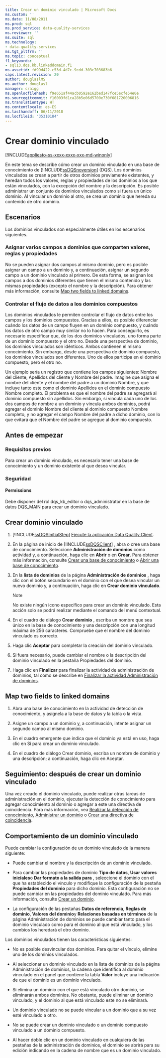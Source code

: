 ```yaml
---
title: Crear un dominio vinculado | Microsoft Docs
ms.custom: ''
ms.date: 11/08/2011
ms.prod: sql
ms.prod_service: data-quality-services
ms.reviewer: ''
ms.suite: sql
ms.technology:
- data-quality-services
ms.tgt_pltfrm: ''
ms.topic: conceptual
f1_keywords:
- sql13.dqs.kb.linkeddomain.f1
ms.assetid: fd99d422-c53d-4d7c-9cdd-303c703683b6
caps.latest.revision: 20
author: douglaslMS
ms.author: douglasl
manager: craigg
ms.openlocfilehash: f9e651af44acb0592e162bed147fce5ecfe54e0e
ms.sourcegitcommit: f16003fd1ca28b5e06d5700e730f681720006816
ms.translationtype: HT
ms.contentlocale: es-ES
ms.lasthandoff: 06/11/2018
ms.locfileid: "35310184"
---
```

# <a name="create-a-linked-domain"></a>Crear dominio vinculado

[!INCLUDE[appliesto-ss-xxxx-xxxx-xxx-md-winonly](../includes/appliesto-ss-xxxx-xxxx-xxx-md-winonly.md)]

  En este tema se describe cómo crear un dominio vinculado en una base de conocimiento de [!INCLUDE[ssDQSnoversion](../includes/ssdqsnoversion-md.md)] (DQS). Los dominios vinculados se crean a partir de otros dominios previamente existentes, y heredan todos los valores, reglas y propiedades de los dominios a los que están vinculados, con la excepción del nombre y la descripción. Es posible administrar un conjunto de dominios vinculados como si fuera un único dominio. Al vincular un dominio al otro, se crea un dominio que hereda su contenido de otro dominio.  
  
## <a name="scenarios"></a>Escenarios  
 Los dominios vinculados son especialmente útiles en los escenarios siguientes.  
  
### <a name="mapping-multiple-fields-to-domains-that-share-values-rules-and-properties"></a>Asignar varios campos a dominios que comparten valores, reglas y propiedades  
 No se pueden asignar dos campos al mismo dominio, pero es posible asignar un campo a un dominio y, a continuación, asignar un segundo campo a un dominio vinculado al primero. De esta forma, se asignan los campos a dos dominios diferentes que tienen el mismo contenido y las mismas propiedades (excepto el nombre y la descripción). Para obtener más información, consulte [Map two fields to linked domains](#Map).  
  
### <a name="controlling-data-flow-to-composite-domains"></a>Controlar el flujo de datos a los dominios compuestos  
 Los dominios vinculados le permiten controlar el flujo de datos entre los campos y los dominios compuestos. Gracias a ellos, es posible diferenciar cuándo los datos de un campo fluyen en un dominio compuesto, y cuándo los datos de otro campo muy similar no lo hacen. Para conseguirlo, es necesario especificar que, de los dos dominios vinculados, uno forma parte de un dominio compuesto y el otro no. Desde una perspectiva de dominio, los dominios vinculados son idénticos. Ambos contienen el mismo conocimiento. Sin embargo, desde una perspectiva de dominio compuesto, los dominios vinculados son diferentes. Uno de ellos participa en el dominio compuesto, pero el otro no.  
  
 Un ejemplo sería un registro que contiene los campos siguientes: Nombre del cliente, Apellidos del cliente y Nombre del padre. Imagine que asigna el nombre del cliente y el nombre del padre a un dominio Nombre, y que incluye tanto este como el dominio Apellidos en el dominio compuesto Nombre completo. El problema es que el nombre del padre se agregará al dominio compuesto sin apellidos. Sin embargo, si vincula cada uno de los dos campos de nombre a un dominio y vincula ambos dominios, podrá agregar el dominio Nombre del cliente al dominio compuesto Nombre completo, y no agregar el campo Nombre del padre a dicho dominio, con lo que evitará que el Nombre del padre se agregue al dominio compuesto.  
  
##  <a name="BeforeYouBegin"></a> Antes de empezar  
  
###  <a name="Prerequisites"></a> Requisitos previos  
 Para crear un dominio vinculado, es necesario tener una base de conocimiento y un dominio existente al que desea vincular.  
  
###  <a name="Security"></a> Seguridad  
  
####  <a name="Permissions"></a> Permissions  
 Debe disponer del rol dqs_kb_editor o dqs_administrator en la base de datos DQS_MAIN para crear un dominio vinculado.  
  
##  <a name="Create"></a> Crear dominio vinculado  
  
1.  [!INCLUDE[ssDQSInitialStep](../includes/ssdqsinitialstep-md.md)] [Ejecute la aplicación Data Quality Client](../data-quality-services/run-the-data-quality-client-application.md).  
  
2.  En la página de inicio de [!INCLUDE[ssDQSClient](../includes/ssdqsclient-md.md)] , abra o cree una base de conocimiento. Seleccione **Administración de dominios** como actividad y, a continuación, haga clic en **Abrir** o en **Crear**. Para obtener más información, consulte [Crear una base de conocimiento](../data-quality-services/create-a-knowledge-base.md) o [Abrir una base de conocimiento](../data-quality-services/open-a-knowledge-base.md).  
  
3.  En la **lista de dominios** de la página **Administración de dominios** , haga clic con el botón secundario en el dominio con el que desea vincular un nuevo dominio y, a continuación, haga clic en **Crear dominio vinculado**.  
  
    > [!NOTE]  
    >  No existe ningún icono específico para crear un dominio vinculado. Esta acción solo se podrá realizar mediante el comando del menú contextual.  
  
4.  En el cuadro de diálogo **Crear dominio** , escriba un nombre que sea único en la base de conocimiento y una descripción con una longitud máxima de 256 caracteres. Compruebe que el nombre del dominio vinculado es correcto.  
  
5.  Haga clic **Aceptar** para completar la creación del dominio vinculado.  
  
6.  Si fuera necesario, puede cambiar el nombre o la descripción del dominio vinculado en la pestaña Propiedades del dominio.  
  
7.  Haga clic en **Finalizar** para finalizar la actividad de administración de dominios, tal como se describe en [Finalizar la actividad Administración de dominios](http://msdn.microsoft.com/library/ab6505ad-3090-453b-bb01-58435e7fa7c0).  
  
##  <a name="Map"></a> Map two fields to linked domains  
  
1.  Abra una base de conocimiento en la actividad de detección de conocimiento, y asígnela a la base de datos y la tabla o la vista.  
  
2.  Asigne un campo a un dominio y, a continuación, intente asignar un segundo campo al mismo dominio.  
  
3.  En el cuadro emergente que indica que el dominio ya está en uso, haga clic en Sí para crear un dominio vinculado.  
  
4.  En el cuadro de diálogo Crear dominio, escriba un nombre de dominio y una descripción; a continuación, haga clic en Aceptar.  
  
##  <a name="FollowUp"></a> Seguimiento: después de crear un dominio vinculado  
 Una vez creado el dominio vinculado, puede realizar otras tareas de administración en el dominio, ejecutar la detección de conocimiento para agregar conocimiento al dominio o agregar a este una directiva de coincidencia. Para más información, vea [Realizar la detección de conocimiento](../data-quality-services/perform-knowledge-discovery.md), [Administrar un dominio](../data-quality-services/managing-a-domain.md) o [Crear una directiva de coincidencia](../data-quality-services/create-a-matching-policy.md).  
  
##  <a name="Behavior"></a> Comportamiento de un dominio vinculado  
 Puede cambiar la configuración de un dominio vinculado de la manera siguiente:  
  
-   Puede cambiar el nombre y la descripción de un dominio vinculado.  
  
-   Para cambiar las propiedades de dominio **Tipo de datos**, **Usar valores iniciales**o **Dar formato a la salida para** , seleccione el dominio con el que ha establecido el vínculo y modifique la configuración de la pestaña **Propiedades del dominio** para dicho dominio. Esta configuración no se puede cambiar en las propiedades del dominio vinculado. Para más información, consulte [Crear un dominio](../data-quality-services/create-a-domain.md).  
  
-   La configuración de las pestañas **Datos de referencia**, **Reglas de dominio**, **Valores del dominio**y **Relaciones basadas en términos** de la página Administración de dominios se puede cambiar tanto para el dominio vinculado como para el dominio al que está vinculado, y los cambios los heredará el otro dominio.  
  
 Los dominios vinculados tienen las características siguientes:  
  
-   No es posible desvincular dos dominios. Para quitar el vínculo, elimine uno de los dominios vinculados.  
  
-   Al seleccionar un dominio vinculado en la lista de dominios de la página Administración de dominios, la cadena que identifica al dominio vinculado en el panel que contiene la tabla **Valor** incluye una indicación de que el dominio es un dominio vinculado.  
  
-   Si elimina un dominio con el que está vinculado otro dominio, se eliminarán ambos dominios. No obstante, puede eliminar un dominio vinculado, y el dominio al que está vinculado este no se eliminará.  
  
-   Un dominio vinculado no se puede vincular a un dominio que a su vez esté vinculado a otro.  
  
-   No se puede crear un dominio vinculado o un dominio compuesto vinculado a un dominio compuesto.  
  
-   Al hacer doble clic en un dominio vinculado en cualquiera de las pestañas de la administración de dominios, el dominio se abrirá para su edición indicando en la cadena de nombre que es un dominio vinculado.  
  
  
